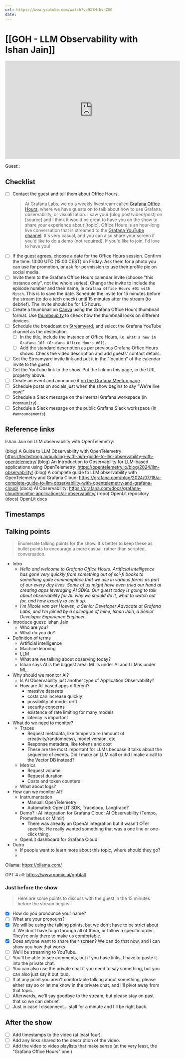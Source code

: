 ```yaml
---
url: https://www.youtube.com/watch?v=9X7M-bvnZG0
date:
---
```

# [[GOH - LLM Observability with Ishan Jain]]

<iframe width="560" height="315" src="https://www.youtube.com/embed/" title="YouTube video player" frameborder="0" allow="accelerometer; autoplay; clipboard-write; encrypted-media; gyroscope; picture-in-picture" allowfullscreen></iframe>

Guest:: 

## Checklist

- [ ] Contact the guest and tell them about Office Hours.
	> At Grafana Labs, we do a weekly livestream called [Grafana Office Hours](https://www.youtube.com/watch?v=uk7NoagbJ28&list=PLDGkOdUX1Ujrrse-cdj20RRah9hyHdxBu), where we have guests on to talk about how to use Grafana, observability, or visualization. I saw your [blog post/video/post] on [source] and I think it would be great to have you on the show to share your experience about [topic].
	Office Hours is an hour-long live conversation that is streamed to the [Grafana YouTube channel](https://youtube.com/@grafana). It's very casual, and you can also share your screen if you'd like to do a demo (not required). If you'd like to join, I'd love to have you! 
- [ ] If the guest agrees, choose a date for the Office Hours session. Confirm the time: 13:00 UTC (15:00 CEST) on Friday. Ask them for a photo you can use for promotion, or ask for permission to use their profile pic on social media.
- [ ] Invite them to the Grafana Office Hours calendar invite (choose "this instance only", not the whole series). Change the invite to include the episode number and their name, ie `Grafana Office Hours #01 with Mitch`. This is to save the date. Schedule the invite for 15 minutes before the stream (to do a tech check) until 15 minutes after the stream (to debrief). The invite should be for 1.5 hours.
- [ ] Create a thumbnail on [Canva](https://canva.com) using the Grafana Office Hours thumbnail format. Use [thumbsup.tv](https://thumbsup.tv) to check how the thumbnail looks on different devices.
- [ ] Schedule the broadcast on [Streamyard](https://streamyard.com), and select the Grafana YouTube channel as the destination.
	- [ ] In the title, include the instance of Office Hours, i.e. `What's new in Grafana 10? (Grafana Office Hours #01)`.
	- [ ] Add the standard description as per previous Grafana Office Hours shows. Check the video description and add guests' contact details.
- [ ] Get the Streamyard invite link and put it in the "location" of the calendar invite to the guest.
- [ ] Get the YouTube link to the show. Put the link on this page, in the URL property above.
- [ ] Create an event and announce it [on the Grafana Meetup page](https://www.meetup.com/grafana-friends-virtual-meetup-group/).
- [ ] Schedule posts on socials just when the show begins to say "We're live now!"
- [ ] Schedule a Slack message on the internal Grafana workspace (in `#community`).
- [ ] Schedule a Slack message on the public Grafana Slack workspace (in `#announcements`)

## Reference links


Ishan Jain on LLM observability with OpenTelemetry: 

(blog) A Guide to LLM Observability with OpenTelemetry: https://techstrong.ai/building-with-ai/a-guide-to-llm-observability-with-opentelemetry/
(blog) An Introduction to Observability for LLM-based applications using OpenTelemetry: https://opentelemetry.io/blog/2024/llm-observability/
(blog) A complete guide to LLM observability with OpenTelemetry and Grafana Cloud:  https://grafana.com/blog/2024/07/18/a-complete-guide-to-llm-observability-with-opentelemetry-and-grafana-cloud/
(docs) AI Observability: https://grafana.com/docs/grafana-cloud/monitor-applications/ai-observability/
(repo) OpenLit repository
(docs) OpenLit docs

## Timestamps



## Talking points

> Enumerate talking points for the show. It's better to keep these as bullet points to encourage a more casual, rather than scripted, conversation.

- Intro
	- *Hello and welcome to Grafana Office Hours. Artificial intelligence has gone very quickly from something out of sci-fi books to something quite commonplace that we use in various forms as part of our every day lives. Some of us might have even tried our hand at creating apps leveraging AI SDKs. Our guest today is going to talk about observability for AI: why we should do it, what to watch out for, and how exactly to set it up.*
	- *I'm Nicole van der Hoeven, a Senior Developer Advocate at Grafana Labs, and I'm joined by a colleague of mine, Ishan Jain, a Senior Developer Experience Engineer.*
- Introduce guest: Ishan Jain
	- Who are you?
	- What do you do?
- Definition of terms
	- Artificial intelligence
	- Machine learning
	- LLM
	- What are we talking about observing today?
	- Ishan says AI is the biggest area. ML is under AI and LLM is under ML. 
- Why should we monitor AI?
	- Is AI Observability just another type of Application Observability?
	- How are AI-based apps different?
		- massive datasets
		- costs can increase quickly
		- possibility of model drift
		- security concerns
		- existence of rate limiting for many models
		- latency is important
- What do we need to monitor?
	- Traces
		- Request metadata, like temperature (amount of creativity/randomness), model version, etc
		- Response metadata, like tokens and cost
		- These are the most important for LLMs becuase it talks about the sequence of events. Did I make an LLM call or did I make a call to the Vector DB instead?
	- Metrics
		- Request volume
		- Request duration
		- Costs and token counters
	- What about logs?
- How can we monitor AI?
	- Instrumentation
		- Manual: OpenTelemetry
		- Automated: OpenLIT SDK, Traceloop, Langtrace?
	- Demo? : AI integration for Grafana Cloud: AI Observability (Tempo, Prometheus or Mimir)
		- There was already an OpenAI integration but it wasn't OTel specific. He really wanted something that was a one line or one-click thing.
	- OpenLit dashboard for Grafana Cloud
- Outro
	- If people want to learn more about this topic, where should they go?
	- 


Ollama: https://ollama.com/

GPT 4 all: https://www.nomic.ai/gpt4all
### Just before the show

> Here are some points to discuss with the guest in the 15 minutes before the stream begins.

- [x] How do you pronounce your name?
- [ ] What are your pronouns?
- [x] We will be using the talking points, but we don't have to be strict about it. We don't have to go through all of them, or follow a specific order. They're only there to make us comfortable.
- [x] Does anyone want to share their screen? We can do that now, and I can show you how that works
- [ ] We'll be streaming to YouTube.
- [ ] You'll be able to see comments, but if you have links, I have to paste it into the private chat.
- [ ] You can also use the private chat if you need to say something, but you can also just say it out loud.
- [ ] If at any point you aren't comfortable talking about something, please either say so or let me know in the private chat, and I'll pivot away from that topic.
- [ ] Afterwards, we'll say goodbye to the stream, but please stay on past that so we can debrief.
- [ ] Just in case I disconnect... stall for a minute and I'll be right back.

## After the show

- [ ] Add timestamps to the video (at least four).
- [ ] Add any links shared to the description of the video.
- [ ] Add the video to video playlists that make sense (at the very least, the "Grafana Office Hours" one.)